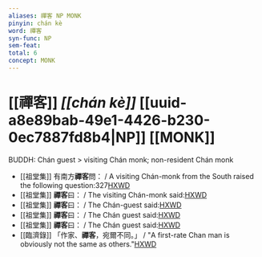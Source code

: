```yaml
---
aliases: 禪客 NP MONK
pinyin: chán kè
word: 禪客
syn-func: NP
sem-feat: 
total: 6
concept: MONK 
---
```

# [[禪客]] *[[chán kè]]*  [[uuid-a8e89bab-49e1-4426-b230-0ec7887fd8b4|NP]] [[MONK]]
BUDDH: Chán guest > visiting Chán monk; non-resident Chán monk
 - [[祖堂集]] 有南方**禪客**問： / A visiting Chán-monk from the South raised the following question:327[HXWD](https://hxwd.org/textview.html?location=KR6q0002_Yan_003-1121a.34)
 - [[祖堂集]] **禪客**曰： / The visiting Chán-monk said:[HXWD](https://hxwd.org/textview.html?location=KR6q0002_Yan_003-1122a.3)
 - [[祖堂集]] **禪客**曰： / The Chán-guest said:[HXWD](https://hxwd.org/textview.html?location=KR6q0002_Yan_003-1122a.42)
 - [[祖堂集]] **禪客**曰： / The Chán guest said:[HXWD](https://hxwd.org/textview.html?location=KR6q0002_Yan_003-1123a.49)
 - [[祖堂集]] **禪客**曰： / The Chán guest said:[HXWD](https://hxwd.org/textview.html?location=KR6q0002_Yan_003-1127a.49)
 - [[臨濟錄]] 「作家、**禪客**，宛爾不同。」 / "A first-rate Chan man is obviously not the same as others."[HXWD](https://hxwd.org/textview.html?location=KR6q0053_T_001-0506a.86)
